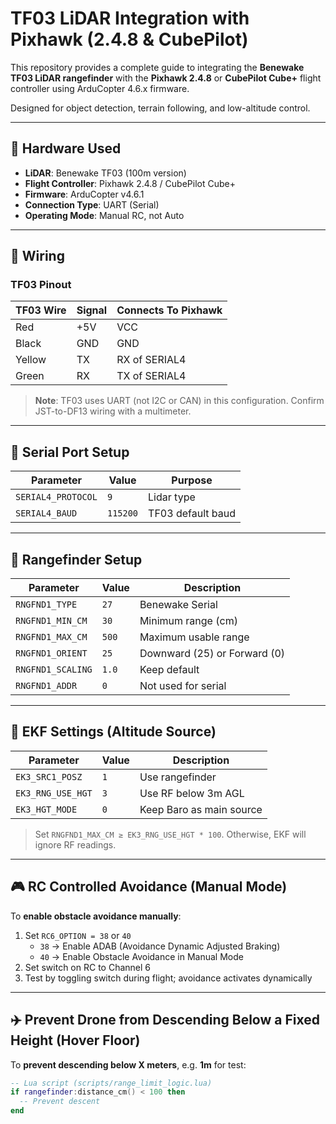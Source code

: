 # TF03 LiDAR Integration with Pixhawk (2.4.8 & CubePilot)

This repository provides a complete guide to integrating the **Benewake TF03 LiDAR rangefinder** with the **Pixhawk 2.4.8** or **CubePilot Cube+** flight controller using ArduCopter 4.6.x firmware.

Designed for object detection, terrain following, and low-altitude control.

---

## 📌 Hardware Used

- **LiDAR**: Benewake TF03 (100m version)
- **Flight Controller**: Pixhawk 2.4.8 / CubePilot Cube+
- **Firmware**: ArduCopter v4.6.1
- **Connection Type**: UART (Serial)
- **Operating Mode**: Manual RC, not Auto

---

## 🔌 Wiring

### TF03 Pinout

| TF03 Wire | Signal     | Connects To Pixhawk |
|-----------|------------|---------------------|
| Red       | +5V        | VCC                 |
| Black     | GND        | GND                 |
| Yellow    | TX         | RX of SERIAL4       |
| Green     | RX         | TX of SERIAL4       |

> **Note**: TF03 uses UART (not I2C or CAN) in this configuration. Confirm JST-to-DF13 wiring with a multimeter.

---

## 🔧 Serial Port Setup

| Parameter        | Value     | Purpose |
|------------------|-----------|---------|
| `SERIAL4_PROTOCOL` | `9`       | Lidar type |
| `SERIAL4_BAUD`     | `115200` | TF03 default baud |

---

## 📡 Rangefinder Setup

| Parameter         | Value       | Description |
|-------------------|-------------|-------------|
| `RNGFND1_TYPE`     | `27`        | Benewake Serial |
| `RNGFND1_MIN_CM`   | `30`        | Minimum range (cm) |
| `RNGFND1_MAX_CM`   | `500`       | Maximum usable range |
| `RNGFND1_ORIENT`   | `25`        | Downward (25) or Forward (0) |
| `RNGFND1_SCALING`  | `1.0`       | Keep default |
| `RNGFND1_ADDR`     | `0`         | Not used for serial |

---

## 📐 EKF Settings (Altitude Source)

| Parameter             | Value | Description |
|-----------------------|-------|-------------|
| `EK3_SRC1_POSZ`       | `1`   | Use rangefinder |
| `EK3_RNG_USE_HGT`     | `3`   | Use RF below 3m AGL |
| `EK3_HGT_MODE`        | `0`   | Keep Baro as main source |

> Set `RNGFND1_MAX_CM ≥ EK3_RNG_USE_HGT * 100`. Otherwise, EKF will ignore RF readings.

---

## 🎮 RC Controlled Avoidance (Manual Mode)

To **enable obstacle avoidance manually**:

1. Set `RC6_OPTION = 38` or `40`  
   - `38` → Enable ADAB (Avoidance Dynamic Adjusted Braking)  
   - `40` → Enable Obstacle Avoidance in Manual Mode
2. Set switch on RC to Channel 6
3. Test by toggling switch during flight; avoidance activates dynamically

---

## ✈️ Prevent Drone from Descending Below a Fixed Height (Hover Floor)

To **prevent descending below X meters**, e.g. **1m** for test:

```lua
-- Lua script (scripts/range_limit_logic.lua)
if rangefinder:distance_cm() < 100 then
  -- Prevent descent
end
